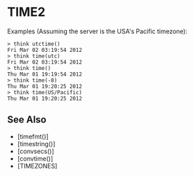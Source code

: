 # TIME2
  Examples (Assuming the server is the USA's Pacific timezone):

    > think utctime()
    Fri Mar 02 03:19:54 2012
    > think time(utc)
    Fri Mar 02 03:19:54 2012
    > think time()
    Thu Mar 01 19:19:54 2012
    > think time(-8)
    Thu Mar 01 19:20:25 2012
    > think time(US/Pacific)
    Thu Mar 01 19:20:25 2012


## See Also
- [timefmt()]
- [timestring()]
- [convsecs()]
- [convtime()]
- [TIMEZONES]

